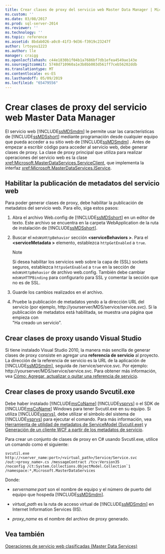 ```yaml
---
title: Crear clases de proxy del servicio web Master Data Manager | Microsoft Docs
ms.custom: ''
ms.date: 03/08/2017
ms.prod: sql-server-2014
ms.reviewer: ''
ms.technology: ''
ms.topic: reference
ms.assetid: 8bdab026-a0c0-41f3-9d36-f3919c23247f
author: lrtoyou1223
ms.author: lle
manager: craigg
ms.openlocfilehash: c44e1830b1f04b1a7686bf7db1efea4549ae143e
ms.sourcegitcommit: 5748d710960a1e3b8bb003d561ff7ceb56202ddb
ms.translationtype: MT
ms.contentlocale: es-ES
ms.lasthandoff: 05/09/2019
ms.locfileid: "65479556"
---
```

# <a name="create-master-data-manager-web-service-proxy-classes"></a>Crear clases de proxy del servicio web Master Data Manager
  El servicio web [!INCLUDE[ssMDSmdm](../../includes/ssmdsmdm-md.md)] le permite usar las características de [!INCLUDE[ssMDSshort](../../includes/ssmdsshort-md.md)] mediante programación desde cualquier equipo que pueda acceder a su sitio web de [!INCLUDE[ssMDSmdm](../../includes/ssmdsmdm-md.md)] . Antes de empezar a escribir código para acceder al servicio web, debe generar clases de proxy. La clase de proxy principal que utiliza para realizar operaciones del servicio web es la clase <xref:Microsoft.MasterDataServices.ServiceClient>, que implementa la interfaz <xref:Microsoft.MasterDataServices.IService>.  
  
## <a name="enable-web-service-metadata-publishing"></a>Habilitar la publicación de metadatos del servicio web  
 Para poder generar clases de proxy, debe habilitar la publicación de metadatos del servicio web. Para ello, siga estos pasos:  
  
1.  Abra el archivo Web.config de [!INCLUDE[ssMDSshort](../../includes/ssmdsshort-md.md)] en un editor de texto. Este archivo se encuentra en la carpeta WebApplication de la ruta de instalación de [!INCLUDE[ssMDSshort](../../includes/ssmdsshort-md.md)].  
  
2.  Buscar el `mdsWsHttpBehavior` sección  **\<serviceBehaviors >**. Para el  **\<serviceMetadata >** elemento, establezca `httpGetEnabled` a `true`.  
  
    > [!NOTE]  
    >  Si desea habilitar los servicios web sobre la capa de (SSL) sockets seguros, establezca `httpsGetEnabled` a `true` en la sección de `mdsWsHttpBehavior` de archivo web.config. También debe cambiar `mdsWsHTTPBinding` para configurarlo para SSL y comentar la sección que no es de SSL.  
  
3.  Guarde los cambios realizados en el archivo.  
  
4.  Pruebe la publicación de metadatos yendo a la dirección URL del servicio (por ejemplo, http://yourserver/MDS/service/service.svc). Si la publicación de metadatos está habilitada, se muestra una página que empieza con   
    "Ha creado un servicio".  
  
## <a name="creating-proxy-classes-by-using-visual-studio"></a>Crear clases de proxy usando Visual Studio  
 Si tiene instalado Visual Studio 2010, la manera más sencilla de generar clases de proxy consiste en agregar una **referencia de servicio** al proyecto. La dirección de la referencia de servicio es la URL de la aplicación de [!INCLUDE[ssMDSmdm](../../includes/ssmdsmdm-md.md)], seguida de /service/service.svc. Por ejemplo: http://yourserver/MDS/service/service.svc. Para obtener más información, vea [Cómo: Agregar, actualizar o quitar una referencia de servicio](https://go.microsoft.com/fwlink/?LinkId=221167).  
  
## <a name="creating-proxy-classes-by-using-svcutilexe"></a>Crear clases de proxy usando Svcutil.exe  
 Debe haber instalado [!INCLUDE[msCoName](../../includes/msconame-md.md)] [!INCLUDE[vsprvs](../../includes/vsprvs-md.md)] o el SDK de [!INCLUDE[msCoName](../../includes/msconame-md.md)] Windows para tener Svcutil.exe en su equipo. Si utiliza [!INCLUDE[vsprvs](../../includes/vsprvs-md.md)], debe utilizar el símbolo del sistema de [!INCLUDE[vsprvs](../../includes/vsprvs-md.md)] para ejecutar el comando. Para más información, vea [Herramienta de utilidad de metadatos de ServiceModel (Svcutil.exe)](https://go.microsoft.com/fwlink/?LinkId=165027) y [Generación de un cliente WCF a partir de los metadatos de servicio](https://go.microsoft.com/fwlink/?LinkId=164821).  
  
 Para crear un conjunto de clases de proxy en C# usando Svcutil.exe, utilice un comando como el siguiente:  
  
```  
svcutil.exe http://<server_name:port>/<virtual_path>/Service/Service.svc   
/out:<proxy_name>.cs /messageContract /tcv:Version35   
/noconfig /ct:System.Collections.ObjectModel.Collection`1   
/namespace:*,Microsoft.MasterDataServices  
```  
  
 Donde:  
  
-   *servername*:*port* son el nombre de equipo y el número de puerto del equipo que hospeda [!INCLUDE[ssMDSmdm](../../includes/ssmdsmdm-md.md)].  
  
-   *virtual_path* es la ruta de acceso virtual de [!INCLUDE[ssMDSmdm](../../includes/ssmdsmdm-md.md)] en Internet Information Services (IIS).  
  
-   *proxy_name* es el nombre del archivo de proxy generado.  
  
## <a name="see-also"></a>Vea también  
 [Operaciones de servicio web clasificadas &#40;Master Data Services&#41;](categorized-web-service-operations-master-data-services.md)  
  
  
